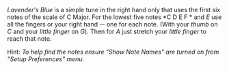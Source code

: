 *Lavender's Blue* is a simple tune in the right hand only that uses
the first six notes of the scale of C Major.
For the lowest five notes  *C D E F * and *E* use
 all the fingers or your right hand -- one for each note.
 (With your *thumb* on *C* and your *little finger* on *G*).
 Then for *A* just stretch your *little finger* to reach that note.


Hint: _To help find the notes ensure "Show Note Names" are turned on from "Setup
Preferences" menu._
